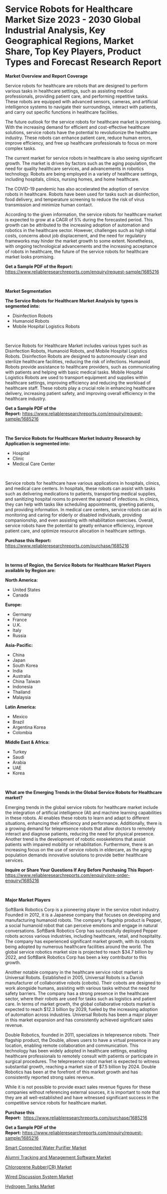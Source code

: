 <p><h1>Service Robots for Healthcare Market Size 2023 - 2030 Global Industrial Analysis, Key Geographical Regions, Market Share, Top Key Players, Product Types and Forecast Research Report</h1></p><p><strong>Market Overview and Report Coverage</strong></p>
<p><p>Service robots for healthcare are robots that are designed to perform various tasks in healthcare settings, such as assisting medical professionals, providing patient care, and performing repetitive tasks. These robots are equipped with advanced sensors, cameras, and artificial intelligence systems to navigate their surroundings, interact with patients, and carry out specific functions in healthcare facilities.</p><p>The future outlook for the service robots for healthcare market is promising. With the increasing demand for efficient and cost-effective healthcare solutions, service robots have the potential to revolutionize the healthcare industry. These robots can enhance patient care, reduce human errors, improve efficiency, and free up healthcare professionals to focus on more complex tasks.</p><p>The current market for service robots in healthcare is also seeing significant growth. The market is driven by factors such as the aging population, the need for quality healthcare services, and advancements in robotics technology. Robots are being employed in a variety of healthcare settings, including hospitals, clinics, nursing homes, and home healthcare.</p><p>The COVID-19 pandemic has also accelerated the adoption of service robots in healthcare. Robots have been used for tasks such as disinfection, food delivery, and temperature screening to reduce the risk of virus transmission and minimize human contact.</p><p>According to the given information, the service robots for healthcare market is expected to grow at a CAGR of 5% during the forecasted period. This growth can be attributed to the increasing adoption of automation and robotics in the healthcare sector. However, challenges such as high initial costs, concerns about job displacement, and the need for regulatory frameworks may hinder the market growth to some extent. Nonetheless, with ongoing technological advancements and the increasing acceptance of robots in healthcare, the future of the service robots for healthcare market looks promising.</p></p>
<p><strong>Get a Sample PDF of the Report:</strong> <a href="https://www.reliableresearchreports.com/enquiry/request-sample/1685216">https://www.reliableresearchreports.com/enquiry/request-sample/1685216</a></p>
<p>&nbsp;</p>
<p><strong>Market Segmentation</strong></p>
<p><strong>The Service Robots for Healthcare Market Analysis by types is segmented into:</strong></p>
<p><ul><li>Disinfection Robots</li><li>Humanoid Robots</li><li>Mobile Hospital Logistics Robots</li></ul></p>
<p>&nbsp;</p>
<p><p>Service Robots for Healthcare Market includes various types such as Disinfection Robots, Humanoid Robots, and Mobile Hospital Logistics Robots. Disinfection Robots are designed to autonomously clean and sterilize healthcare facilities, reducing the risk of infections. Humanoid Robots provide assistance to healthcare providers, such as communicating with patients and helping with basic medical tasks. Mobile Hospital Logistics Robots are used to transport equipment and supplies within healthcare settings, improving efficiency and reducing the workload of healthcare staff. These robots play a crucial role in enhancing healthcare delivery, increasing patient safety, and improving overall efficiency in the healthcare industry.</p></p>
<p><strong>Get a Sample PDF of the Report:</strong>&nbsp;<a href="https://www.reliableresearchreports.com/enquiry/request-sample/1685216">https://www.reliableresearchreports.com/enquiry/request-sample/1685216</a></p>
<p>&nbsp;</p>
<p><strong>The Service Robots for Healthcare Market Industry Research by Application is segmented into:</strong></p>
<p><ul><li>Hospital</li><li>Clinic</li><li>Medical Care Center</li></ul></p>
<p>&nbsp;</p>
<p><p>Service robots for healthcare have various applications in hospitals, clinics, and medical care centers. In hospitals, these robots can assist with tasks such as delivering medications to patients, transporting medical supplies, and sanitizing hospital rooms to prevent the spread of infections. In clinics, they can help with tasks like scheduling appointments, greeting patients, and providing information. In medical care centers, service robots can aid in monitoring and caring for elderly or disabled individuals, providing companionship, and even assisting with rehabilitation exercises. Overall, service robots have the potential to greatly enhance efficiency, improve patient care, and optimize resource allocation in healthcare settings.</p></p>
<p><strong>Purchase this Report:</strong>&nbsp; <a href="https://www.reliableresearchreports.com/purchase/1685216">https://www.reliableresearchreports.com/purchase/1685216</a></p>
<p>&nbsp;</p>
<p><strong>In terms of Region, the Service Robots for Healthcare Market Players available by Region are:</strong></p>
<p>
    <p> <strong> North America: </strong>
        <ul>
            <li>United States</li>
            <li>Canada</li>
        </ul>
        </p> 
    <p> <strong> Europe: </strong>
        <ul>
            <li>Germany</li>
            <li>France</li>
            <li>U.K.</li>
            <li>Italy</li>
            <li>Russia</li>
        </ul>
        </p> 
    <p> <strong> Asia-Pacific: </strong>
        <ul>
            <li>China</li>
            <li>Japan</li>
            <li>South Korea</li>
            <li>India</li>
            <li>Australia</li>
            <li>China Taiwan</li>
            <li>Indonesia</li>
            <li>Thailand</li>
            <li>Malaysia</li>
        </ul>
        </p> 
    <p> <strong> Latin America: </strong>
        <ul>
            <li>Mexico</li>
            <li>Brazil</li>
            <li>Argentina Korea</li>
            <li>Colombia</li>
        </ul>
        </p> 
    <p> <strong> Middle East & Africa: </strong>
        <ul>
            <li>Turkey</li>
            <li>Saudi</li>
            <li>Arabia</li>
            <li>UAE</li>
            <li>Korea</li>
        </ul>
    </p>
    </p>
<p>&nbsp;</p>
<p><strong>What are the Emerging Trends in the Global Service Robots for Healthcare market?</strong></p>
<p><p>Emerging trends in the global service robots for healthcare market include the integration of artificial intelligence (AI) and machine learning capabilities in these robots. AI enables these robots to learn and adapt to different situations, enhancing their efficiency and performance. Additionally, there is a growing demand for telepresence robots that allow doctors to remotely interact and diagnose patients, reducing the need for physical presence. Another trend is the development of robotic exoskeletons that assist patients with impaired mobility or rehabilitation. Furthermore, there is an increasing focus on the use of service robots in eldercare, as the aging population demands innovative solutions to provide better healthcare services.</p></p>
<p><strong>Inquire or Share Your Questions If Any Before Purchasing This Report</strong>- <a href="https://www.reliableresearchreports.com/enquiry/pre-order-enquiry/1685216">https://www.reliableresearchreports.com/enquiry/pre-order-enquiry/1685216</a></p>
<p>&nbsp;</p>
<p><strong>Major Market Players</strong></p>
<p><p>SoftBank Robotics Corp is a pioneering player in the service robot industry. Founded in 2012, it is a Japanese company that focuses on developing and manufacturing humanoid robots. The company's flagship product is Pepper, a social humanoid robot that can perceive emotions and engage in natural conversations. SoftBank Robotics Corp has successfully deployed Pepper robots across various industries, including healthcare, retail, and hospitality. The company has experienced significant market growth, with its robots being adopted by numerous healthcare facilities around the world. The global service robotics market size is projected to reach $34.7 billion by 2022, and SoftBank Robotics Corp has been a key contributor to this growth.</p><p>Another notable company in the healthcare service robot market is Universal Robots. Established in 2005, Universal Robots is a Danish manufacturer of collaborative robots (cobots). Their cobots are designed to work alongside humans, assisting with various tasks without the need for safety barriers. The company has a strong presence in the healthcare sector, where their robots are used for tasks such as logistics and patient care. In terms of market growth, the global collaborative robots market is expected to reach $12.3 billion by 2029, fueled by the increasing adoption of automation across industries. Universal Robots has been a major player in this market expansion and has consistently achieved significant sales revenue.</p><p>Double Robotics, founded in 2011, specializes in telepresence robots. Their flagship product, the Double, allows users to have a virtual presence in any location, enabling remote collaboration and communication. This technology has been widely adopted in healthcare settings, enabling healthcare professionals to remotely consult with patients or participate in surgical procedures. The telepresence robot market is expected to witness substantial growth, reaching a market size of $7.5 billion by 2024. Double Robotics has been at the forefront of this market growth and has consistently reported strong sales revenue.</p><p>While it is not possible to provide exact sales revenue figures for these companies without referencing external sources, it is important to note that they are all well-established and have witnessed significant success in the competitive service robots for healthcare market.</p></p>
<p><strong>Purchase this Report:</strong>&nbsp;&nbsp;<a href="https://www.reliableresearchreports.com/purchase/1685216">https://www.reliableresearchreports.com/purchase/1685216</a></p>
<p></p>
<p><strong>Get a Sample PDF of the Report:</strong>&nbsp;<a href="https://www.reliableresearchreports.com/enquiry/request-sample/1685216">https://www.reliableresearchreports.com/enquiry/request-sample/1685216</a></p>
<p><p><a href="https://www.linkedin.com/pulse/smart-connected-water-purifier-market-research-report-unlocks/">Smart Connected Water Purifier Market</a></p><p><a href="https://medium.com/@bartlakin/alumni-tracking-and-management-software-market-competitive-analysis-market-trends-and-forecast-to-1d23d19a7f54">Alumni Tracking and Management Software Market</a></p><p><a href="https://github.com/rahu1503/Market-Research-Report-List-1/blob/main/chloroprene-rubbercr-market.md">Chloroprene Rubber(CR) Market</a></p><p><a href="https://www.linkedin.com/pulse/wired-discussion-system-market-insights-players-forecast/">Wired Discussion System Market</a></p><p><a href="https://github.com/gshchiplitsov/Market-Research-Report-List-1/blob/main/hydrogen-tanks-market.md">Hydrogen Tanks Market</a></p></p>